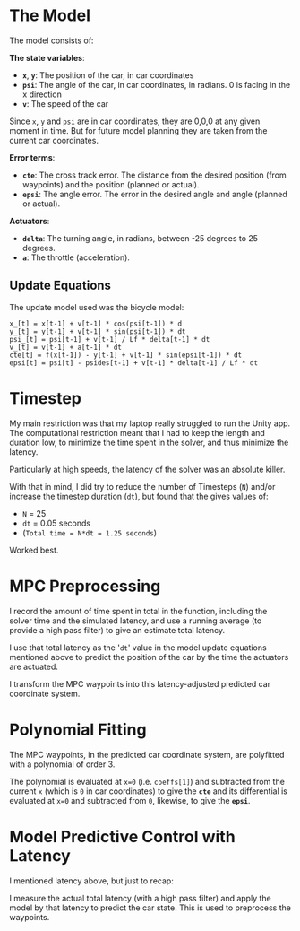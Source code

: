 # The Model

The model consists of:

**The state variables**:

* **`x`**, **`y`**:
  The position of the car, in car coordinates
* **`psi`**:
  The angle of the car, in car coordinates, in radians.  0 is facing in the x direction
* **`v`**:
  The speed of the car

Since `x`, `y` and `psi` are in car coordinates, they are 0,0,0  at any given moment in time.  But for future model planning they are taken from the current car coordinates.

**Error terms**:

* **`cte`**: The cross track error.  The distance from the desired position (from waypoints) and the position (planned or actual).
* **`epsi`**: The angle error.  The error in the desired angle and angle (planned or actual).

**Actuators**:

* **`delta`**: The turning angle, in radians, between -25 degrees to 25 degrees.
* **`a`**: The throttle (acceleration).

## Update Equations

The update model used was the bicycle model:

    x_[t] = x[t-1] + v[t-1] * cos(psi[t-1]) * d
    y_[t] = y[t-1] + v[t-1] * sin(psi[t-1]) * dt
    psi_[t] = psi[t-1] + v[t-1] / Lf * delta[t-1] * dt
    v_[t] = v[t-1] + a[t-1] * dt
    cte[t] = f(x[t-1]) - y[t-1] + v[t-1] * sin(epsi[t-1]) * dt
    epsi[t] = psi[t] - psides[t-1] + v[t-1] * delta[t-1] / Lf * dt

# Timestep

My main restriction was that my laptop really struggled to run the Unity app.  The computational restriction meant that I had to keep the length and duration low, to minimize the time spent in the solver, and thus minimize the latency.

Particularly at high speeds, the latency of the solver was an absolute killer.

With that in mind, I did try to reduce the number of Timesteps (`N`) and/or increase the timestep duration (`dt`), but found that the gives values of:

* `N` = 25
* `dt` = 0.05 seconds
* (`Total time = N*dt = 1.25 seconds`)

Worked best.

# MPC Preprocessing

I record the amount of time spent in total in the function, including the solver time and the simulated latency, and use a running average (to provide a high pass filter) to give an estimate total latency.

I use that total latency as the '`dt`' value in the model update equations mentioned above to predict the position of the car by the time the actuators are actuated.

I transform the MPC waypoints into this latency-adjusted predicted car coordinate system.

# Polynomial Fitting

The MPC waypoints, in the predicted car coordinate system, are polyfitted with a polynomial of order 3.

The polynomial is evaluated at `x=0`  (i.e. `coeffs[1]`) and subtracted from the current `x` (which is `0` in car coordinates) to give the **`cte`** and its differential is evaluated at `x=0` and subtracted from `0`, likewise, to give the **`epsi`**.

# Model Predictive Control with Latency

I mentioned latency above, but just to recap:

I measure the actual total latency (with a high pass filter) and apply the model by that latency to predict the car state.  This is used to preprocess the waypoints.

